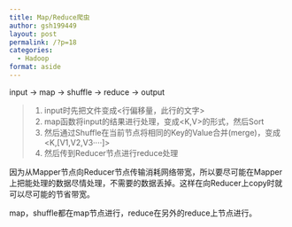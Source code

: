 ```yaml
---
title: Map/Reduce爬虫
author: gsh199449
layout: post
permalink: /?p=18
categories:
  - Hadoop
format: aside
---
```

input -> map -> shuffle -> reduce -> output

> 1.  input时先把文件变成<行偏移量，此行的文字>
> 2.  map函数将input的结果进行处理，变成<K,V>的形式，然后Sort
> 3.  然后通过Shuffle在当前节点将相同的Key的Value合并(merge)，变成<K,[V1,V2,V3····]>
> 4.  然后传到Reducer节点进行reduce处理

因为从Mapper节点向Reducer节点传输消耗网络带宽，所以要尽可能在Mapper上把能处理的数据尽情处理，不需要的数据丢掉。这样在向Reducer上copy时就可以尽可能的节省带宽。

map，shuffle都在map节点进行，reduce在另外的reduce上节点进行。

<!--more-->

&nbsp;